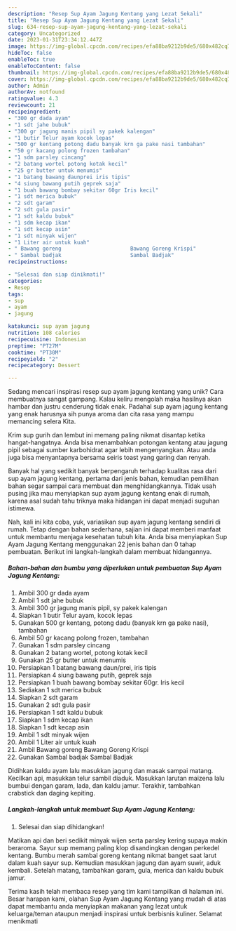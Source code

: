 ```yaml
---
description: "Resep Sup Ayam Jagung Kentang yang Lezat Sekali"
title: "Resep Sup Ayam Jagung Kentang yang Lezat Sekali"
slug: 634-resep-sup-ayam-jagung-kentang-yang-lezat-sekali
category: Uncategorized
date: 2023-01-31T23:34:12.447Z
image: https://img-global.cpcdn.com/recipes/efa88ba9212b9de5/680x482cq70/sup-ayam-jagung-kentang-foto-resep-utama.jpg
hideToc: false
enableToc: true
enableTocContent: false
thumbnail: https://img-global.cpcdn.com/recipes/efa88ba9212b9de5/680x482cq70/sup-ayam-jagung-kentang-foto-resep-utama.jpg
cover: https://img-global.cpcdn.com/recipes/efa88ba9212b9de5/680x482cq70/sup-ayam-jagung-kentang-foto-resep-utama.jpg
author: Admin
authorAv: notfound
ratingvalue: 4.3
reviewcount: 21
recipeingredient:
- "300 gr dada ayam"
- "1 sdt jahe bubuk"
- "300 gr jagung manis pipil sy pakek kalengan"
- "1 butir Telur ayam kocok lepas"
- "500 gr kentang potong dadu banyak krn ga pake nasi tambahan"
- "50 gr kacang polong frozen tambahan"
- "1 sdm parsley cincang"
- "2 batang wortel potong kotak kecil"
- "25 gr butter untuk menumis"
- "1 batang bawang daunprei iris tipis"
- "4 siung bawang putih geprek saja"
- "1 buah bawang bombay sekitar 60gr Iris kecil"
- "1 sdt merica bubuk"
- "2 sdt garam"
- "2 sdt gula pasir"
- "1 sdt kaldu bubuk"
- "1 sdm kecap ikan"
- "1 sdt kecap asin"
- "1 sdt minyak wijen"
- "1 Liter air untuk kuah"
- " Bawang goreng                      Bawang Goreng Krispi"
- " Sambal badjak                      Sambal Badjak"
recipeinstructions:

- "Selesai dan siap dinikmati!"
categories:
- Resep
tags:
- sup
- ayam
- jagung

katakunci: sup ayam jagung 
nutrition: 108 calories
recipecuisine: Indonesian
preptime: "PT27M"
cooktime: "PT30M"
recipeyield: "2"
recipecategory: Dessert

---
```





Sedang mencari inspirasi resep sup ayam jagung kentang yang unik? Cara membuatnya sangat gampang. Kalau keliru mengolah maka hasilnya akan hambar dan justru cenderung tidak enak. Padahal sup ayam jagung kentang yang enak harusnya sih punya aroma dan cita rasa yang mampu memancing selera Kita.





Krim sup gurih dan lembut ini memang paling nikmat disantap ketika hangat-hangatnya. Anda bisa menambahkan potongan kentang atau jagung pipil sebagai sumber karbohidrat agar lebih mengenyangkan. Atau anda juga bisa menyantapnya bersama seiris toast yang garing dan renyah.

Banyak hal yang sedikit banyak berpengaruh terhadap kualitas rasa dari sup ayam jagung kentang, pertama dari jenis bahan, kemudian pemilihan bahan segar sampai cara membuat dan menghidangkannya. Tidak usah pusing jika mau menyiapkan sup ayam jagung kentang enak di rumah, karena asal sudah tahu triknya maka hidangan ini dapat menjadi suguhan istimewa.






Nah, kali ini kita coba, yuk, variasikan sup ayam jagung kentang sendiri di rumah. Tetap dengan bahan sederhana, sajian ini dapat memberi manfaat untuk membantu menjaga kesehatan tubuh kita. Anda bisa menyiapkan Sup Ayam Jagung Kentang menggunakan 22 jenis bahan dan 0 tahap pembuatan. Berikut ini langkah-langkah dalam membuat hidangannya.

<!--inarticleads1-->

##### Bahan-bahan dan bumbu yang diperlukan untuk pembuatan Sup Ayam Jagung Kentang:

1. Ambil 300 gr dada ayam
1. Ambil 1 sdt jahe bubuk
1. Ambil 300 gr jagung manis pipil, sy pakek kalengan
1. Siapkan 1 butir Telur ayam, kocok lepas
1. Gunakan 500 gr kentang, potong dadu (banyak krn ga pake nasi), tambahan
1. Ambil 50 gr kacang polong frozen, tambahan
1. Gunakan 1 sdm parsley cincang
1. Gunakan 2 batang wortel, potong kotak kecil
1. Gunakan 25 gr butter untuk menumis
1. Persiapkan 1 batang bawang daun/prei, iris tipis
1. Persiapkan 4 siung bawang putih, geprek saja
1. Persiapkan 1 buah bawang bombay sekitar 60gr. Iris kecil
1. Sediakan 1 sdt merica bubuk
1. Siapkan 2 sdt garam
1. Gunakan 2 sdt gula pasir
1. Persiapkan 1 sdt kaldu bubuk
1. Siapkan 1 sdm kecap ikan
1. Siapkan 1 sdt kecap asin
1. Ambil 1 sdt minyak wijen
1. Ambil 1 Liter air untuk kuah
1. Ambil  Bawang goreng                      Bawang Goreng Krispi
1. Gunakan  Sambal badjak                      Sambal Badjak


Didihkan kaldu ayam lalu masukkan jagung dan masak sampai matang. Kecilkan api, masukkan telur sambil diaduk. Masukkan larutan maizena lalu bumbui dengan garam, lada, dan kaldu jamur. Terakhir, tambahkan crabstick dan daging kepiting. 

<!--inarticleads2-->

##### Langkah-langkah untuk membuat Sup Ayam Jagung Kentang:


1. Selesai dan siap dihidangkan!

Matikan api dan beri sedikit minyak wijen serta parsley kering supaya makin beraroma. Sayur sup memang paling klop disandingkan dengan perkedel kentang. Bumbu merah sambal goreng kentang nikmat banget saat larut dalam kuah sayur sup. Kemudian masukkan jagung dan ayam suwir, aduk kembali. Setelah matang, tambahkan garam, gula, merica dan kaldu bubuk jamur. 

Terima kasih telah membaca resep yang tim kami tampilkan di halaman ini. Besar harapan kami, olahan Sup Ayam Jagung Kentang yang mudah di atas dapat membantu anda menyiapkan makanan yang lezat untuk keluarga/teman ataupun menjadi inspirasi untuk berbisnis kuliner. Selamat menikmati
